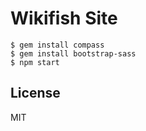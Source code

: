 # Wikifish Site

```
$ gem install compass
$ gem install bootstrap-sass
$ npm start
```

## License
MIT
